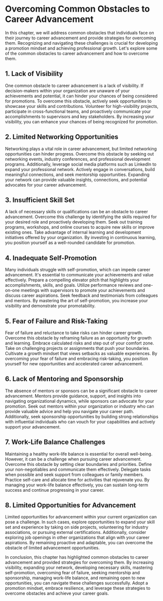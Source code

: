 Overcoming Common Obstacles to Career Advancement
=============================================================

In this chapter, we will address common obstacles that individuals face on their journey to career advancement and provide strategies for overcoming them. Recognizing and navigating these challenges is crucial for developing a promotion mindset and achieving professional growth. Let's explore some of the common obstacles to career advancement and how to overcome them.

**1. Lack of Visibility**
-------------------------

One common obstacle to career advancement is a lack of visibility. If decision-makers within your organization are unaware of your achievements and potential, it can hinder your chances of being considered for promotions. To overcome this obstacle, actively seek opportunities to showcase your skills and contributions. Volunteer for high-visibility projects, participate in cross-functional teams, and proactively communicate your accomplishments to supervisors and key stakeholders. By increasing your visibility, you can enhance your chances of being recognized for promotion.

**2. Limited Networking Opportunities**
---------------------------------------

Networking plays a vital role in career advancement, but limited networking opportunities can hinder progress. Overcome this obstacle by seeking out networking events, industry conferences, and professional development programs. Additionally, leverage social media platforms such as LinkedIn to expand your professional network. Actively engage in conversations, build meaningful connections, and seek mentorship opportunities. Expanding your network can provide valuable insights, connections, and potential advocates for your career advancement.

**3. Insufficient Skill Set**
-----------------------------

A lack of necessary skills or qualifications can be an obstacle to career advancement. Overcome this challenge by identifying the skills required for your desired role and proactively developing them. Seek out training programs, workshops, and online courses to acquire new skills or improve existing ones. Take advantage of internal learning and development initiatives offered by your organization. By investing in continuous learning, you position yourself as a well-rounded candidate for promotion.

**4. Inadequate Self-Promotion**
--------------------------------

Many individuals struggle with self-promotion, which can impede career advancement. It's essential to communicate your achievements and value effectively. Prepare a compelling elevator pitch that highlights your accomplishments, skills, and goals. Utilize performance reviews and one-on-one meetings with supervisors to promote your achievements and discuss career aspirations. Seek feedback and testimonials from colleagues and mentors. By mastering the art of self-promotion, you increase your visibility and demonstrate your promotability.

**5. Fear of Failure and Risk-Taking**
--------------------------------------

Fear of failure and reluctance to take risks can hinder career growth. Overcome this obstacle by reframing failure as an opportunity for growth and learning. Embrace calculated risks and step out of your comfort zone. Take on challenging projects or assignments that push your boundaries. Cultivate a growth mindset that views setbacks as valuable experiences. By overcoming your fear of failure and embracing risk-taking, you position yourself for new opportunities and accelerated career advancement.

**6. Lack of Mentoring and Sponsorship**
----------------------------------------

The absence of mentors or sponsors can be a significant obstacle to career advancement. Mentors provide guidance, support, and insights into navigating organizational dynamics, while sponsors can advocate for your promotion. Seek out mentors within your organization or industry who can provide valuable advice and help you navigate your career path. Additionally, seek sponsorship opportunities by building strong relationships with influential individuals who can vouch for your capabilities and actively support your advancement.

**7. Work-Life Balance Challenges**
-----------------------------------

Maintaining a healthy work-life balance is essential for overall well-being. However, it can be a challenge when pursuing career advancement. Overcome this obstacle by setting clear boundaries and priorities. Define your non-negotiables and communicate them effectively. Delegate tasks when possible and seek support from colleagues or family members. Practice self-care and allocate time for activities that rejuvenate you. By managing your work-life balance effectively, you can sustain long-term success and continue progressing in your career.

**8. Limited Opportunities for Advancement**
--------------------------------------------

Limited opportunities for advancement within your current organization can pose a challenge. In such cases, explore opportunities to expand your skill set and experience by taking on side projects, volunteering for industry associations, or pursuing external certifications. Additionally, consider exploring job openings in other organizations that align with your career aspirations. By remaining proactive and adaptable, you can overcome the obstacle of limited advancement opportunities.

In conclusion, this chapter has highlighted common obstacles to career advancement and provided strategies for overcoming them. By increasing visibility, expanding your network, developing necessary skills, mastering self-promotion, overcoming fear of failure, seeking mentorship and sponsorship, managing work-life balance, and remaining open to new opportunities, you can navigate these challenges successfully. Adopt a promotion mindset, embrace resilience, and leverage these strategies to overcome obstacles and achieve your career goals.
